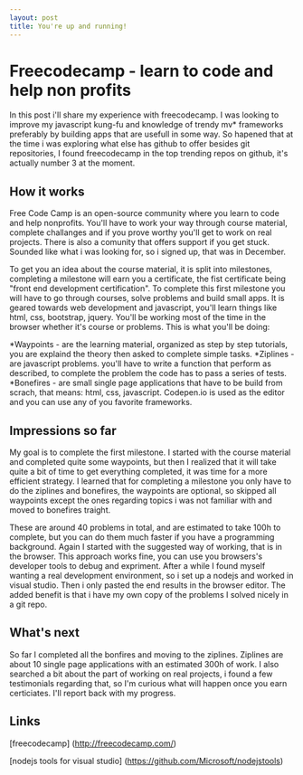 ```yaml
---
layout: post
title: You're up and running!
---
```


# Freecodecamp - learn to code and help non profits

In this post i'll share my experience with freecodecamp. 
I was looking to improve my javascript kung-fu and knowledge of trendy mv* frameworks preferably by building apps that are usefull in some way.
So hapened that at the time i was exploring what else has github to offer besides git repositories, I found freecodecamp in the top trending repos on github, it's actually number 3 at the moment.

## How it works

Free Code Camp is an open-source community where you learn to code and help nonprofits.
You'll have to work your way through course material, complete challanges and if you prove worthy you'll get to work on real projects. 
There is also a comunity that offers support if you get stuck. Sounded like what i was looking for, so i signed up, that was in December.

To get you an idea about the course material, it is split into milestones, completing a milestone will earn you a certificate, the fist certificate being "front end development certification".
To complete this first milestone you will have to go through courses, solve problems and build small apps.
It is geared towards web development and javascript, you'll learn things like html, css, bootstrap, jquery. 
You'll be working most of the time in the browser whether it's course or problems. 
This is what you'll be doing: 

*Waypoints - are the learning material, organized as step by step tutorials, you are explaind the theory then asked to complete simple tasks. 
*Ziplines - are javascript problems. you'll have to write a function that perform as described, to complete the problem the code has to pass a series of tests.
*Bonefires - are small single page applications that have to be build from scrach, that means: html, css, javascript. Codepen.io is used as the editor and you can use any of you favorite frameworks.


## Impressions so far 

My goal is to complete the first milestone. I started with the course material and completed quite some waypoints, but then I realized that it will take quite a bit of time to get everything completed, it was time for a more efficient strategy.
I learned that for completing a milestone you only have to do the ziplines and bonefires, the waypoints are optional, so skipped all waypoints except the ones regarding topics i was not familiar with and moved to bonefires traight. 

These are around 40 problems in total, and are estimated to take 100h to complete, but you can do them much faster if you have a programming background.
Again I started with the suggested way of working, that is in the browser. This approach works fine, you can use you browsers's developer tools to debug and expriment. 
After a while I found myself wanting a real development environment, so i set up a nodejs and worked in visual studio. Then i only pasted the end results in the browser editor. 
The added benefit is that i have my own copy of the problems I solved nicely in a git repo.

## What's next

So far I completed all the bonfires and moving to the ziplines. Ziplines are about 10 single page applications with an estimated 300h of work.
I also searched a bit about the part of working on real projects, i found a few testimonials regarding that, so I'm curious what will happen once you earn certiciates. 
I'll report back with my progress. 

## Links

[freecodecamp] (http://freecodecamp.com/)

[nodejs tools for visual studio] (https://github.com/Microsoft/nodejstools)
